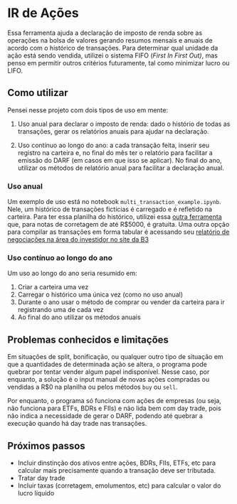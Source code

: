 # IR de Ações
Essa ferramenta ajuda a declaração de imposto de renda sobre as operações na bolsa de valores gerando resumos mensais e anuais de acordo com o histórico de transações.
Para determinar qual unidade da ação está sendo vendida, utilizei o sistema FIFO (_First In First Out)_, mas penso em permitir outros critérios futuramente, tal como minimizar lucro ou LIFO.

## Como utilizar
Pensei nesse projeto com dois tipos de uso em mente:
1. Uso anual para declarar o imposto de renda: dado o histório de todas as transações, gerar os relatórios anuais para ajudar na declaração.

2. Uso contínuo ao longo do ano: a cada transação feita, inserir seu registro na carteira e, no final do mês ter o relatório para facilitar a emissão do DARF (em casos em que isso se aplicar). No final do ano, utilizar os métodos de relatório anual para facilitar a declaração anual.

### Uso anual
Um exemplo de uso está no notebook `multi_transaction_example.ipynb`. Nele, um histórico de transações fictícias é carregado e é refletido na carteira.
Para ter essa planilha do histórico, utilizei essa [outra ferramenta](https://leitordenotas.github.io/) que, para notas de corretagem de até R$5000, é gratuita. Uma outra opção para compilar as transações em forma tabular é acessando seu [relatório de negociações na área do investidor no site da B3](https://www.investidor.b3.com.br/relatorios/negociacao)

### Uso contínuo ao longo do ano
Um uso ao longo do ano seria resumido em:
1. Criar a carteira uma vez
2. Carregar o histórico uma única vez (como no uso anual)
3. Durante o ano usar o método de comprar ou vender da carteira para ir registrando uma de cada vez
4. Ao final do ano utilizar os métodos anuais

## Problemas conhecidos e limitações
Em situações de split, bonificação, ou qualquer outro tipo de situação em que a quantidades de determinada ação se altera, o programa pode quebrar por tentar vender algum papel indisponível.
Nesse caso, por enquanto, a solução é o input manual de novas ações compradas ou vendidas a R$0 na planilha ou pelos métodos `buy` ou `sell`.

Por enquanto, o programa só funciona com ações de empresas (ou seja, não funciona para ETFs, BDRs e FIIs) e não lida bem com day trade, pois não indica a necessidade de gerar o DARF, podendo até quebrar a execução quando há day trade nas transações.

## Próximos passos
- Incluir dinstinção dos ativos entre ações, BDRs, FIIs, ETFs, etc para calcular mais precisamente quando a transação deve ser tributada.
- Tratar day trade
- Incluir taxas (corretagem, emolumentos, etc) para calcular o valor do lucro líquido
